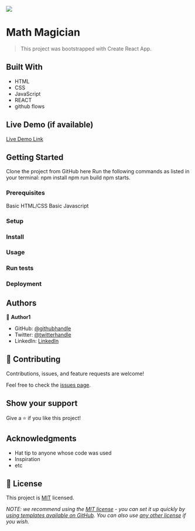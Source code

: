 ![](https://img.shields.io/badge/Microverse-blueviolet)

# Math Magician

> This project was bootstrapped with Create React App.


## Built With

- HTML
- CSS
- JavaScript
- REACT 
- github flows 

## Live Demo (if available)

[Live Demo Link](https://livedemo.com)


## Getting Started

Clone the project from GitHub here
Run the following commands as listed in your terminal:
npm install
npm run build
npm starts.

### Prerequisites
Basic HTML/CSS
Basic Javascript

### Setup

### Install

### Usage

### Run tests

### Deployment


## Authors

👤 **Author1**

- GitHub: [@githubhandle](https://github.com/eudondian)
- Twitter: [@twitterhandle](https://twitter.com/eudondian)
- LinkedIn: [LinkedIn](https://www.linkedin.com/in/esther-udondian-186849119/)


## 🤝 Contributing

Contributions, issues, and feature requests are welcome!

Feel free to check the [issues page](../../issues/).

## Show your support

Give a ⭐️ if you like this project!

## Acknowledgments

- Hat tip to anyone whose code was used
- Inspiration
- etc

## 📝 License

This project is [MIT](./LICENSE) licensed.

_NOTE: we recommend using the [MIT license](https://choosealicense.com/licenses/mit/) - you can set it up quickly by [using templates available on GitHub](https://docs.github.com/en/communities/setting-up-your-project-for-healthy-contributions/adding-a-license-to-a-repository). You can also use [any other license](https://choosealicense.com/licenses/) if you wish._
